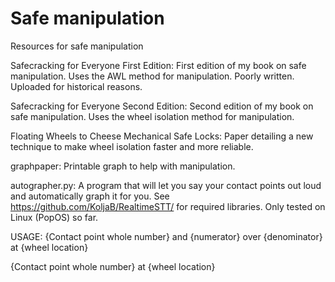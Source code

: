# Safe manipulation

Resources for safe manipulation

Safecracking for Everyone First Edition: First edition of my book on safe manipulation. Uses the AWL method for manipulation. Poorly written. Uploaded for historical reasons. 

Safecracking for Everyone Second Edition: Second edition of my book on safe manipulation. Uses the wheel isolation method for manipulation.

Floating Wheels to Cheese Mechanical Safe Locks: Paper detailing a new technique to make wheel isolation faster and more reliable.

graphpaper: Printable graph to help with manipulation.

autographer.py: A program that will let you say your contact points out loud and automatically graph it for you. See https://github.com/KoljaB/RealtimeSTT/ for required libraries. Only tested on Linux (PopOS) so far.

USAGE:
{Contact point whole number} and {numerator} over {denominator} at {wheel location}

{Contact point whole number} at {wheel location}
